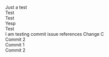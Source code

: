 Just a test  
Test  
Test  
Yesp  
Test  
I am testing commit issue references
Change
C  
Commit 2  
Commit 1  
Commit 2  
